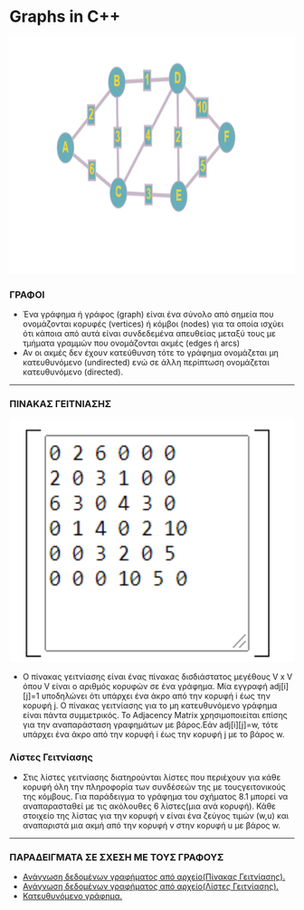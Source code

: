 <html>
<body>
<h1>Graphs in C++</h1>
<a href="geeksforgeeks.org/graph-data-structure-and-algorithms/"><img src="https://github.com/vasnastos/Page_Images/blob/master/src/graphS.png"; width="1024"; height="420";></img></a>
<h3>ΓΡΑΦΟΙ</h3>
<ul>
<li>Ένα γράφημα ή γράφος (graph) είναι ένα σύνολο από σημεία που ονομάζονται κορυφές (vertices) ή κόμβοι (nodes) για
τα οποία ισχύει ότι κάποια από αυτά είναι συνδεδεμένα απευθείας μεταξύ τους με τμήματα γραμμών που ονομάζονται ακμές
(edges ή arcs)</li>
<li>Αν οι ακμές δεν έχουν κατεύθυνση τότε το γράφημα ονομάζεται μη κατευθυνόμενο (undirected) ενώ σε άλλη περίπτωση
ονομάζεται κατευθυνόμενο (directed).</li>
</ul>
<hr>
<h3>ΠΙΝΑΚΑΣ ΓΕΙΤΝΙΑΣΗΣ</h3>
<img src="https://github.com/vasnastos/Page_Images/blob/master/src/adjMatrix.png"; width="1024"; height="430";></img>
<ul>
<li>Ο πίνακας γειτνίασης είναι ένας πίνακας δισδιάστατος μεγέθους V x V όπου V είναι ο αριθμός κορυφών σε ένα γράφημα. Μία εγγραφή adj[i][j]=1 υποδηλώνει ότι υπάρχει ένα άκρο από την κορυφή i έως την κορυφή j. Ο πίνακας γειτνίασης για το μη κατευθυνόμενο γράφημα είναι πάντα συμμετρικός. Το Adjacency Matrix χρησιμοποιείται επίσης για την αναπαράσταση γραφημάτων με βάρος.Εάν adj[i][j]=w, τότε υπάρχει ένα άκρο από την κορυφή i έως την κορυφή j με το βάρος w.</li>
</ul>
<h3>Λίστες Γειτνίασης</h3>
<ul>
<li>Στις λίστες γειτνίασης διατηρούνται λίστες που περιέχουν για κάθε κορυφή όλη την πληροφορία των συνδέσεών της με τουςγειτονικούς της κόμβους. Για παράδειγμα το γράφημα του σχήματος 8.1 μπορεί να αναπαρασταθεί με τις ακόλουθες 6 λίστες(μια ανά κορυφή). Κάθε στοιχείο της λίστας για την κορυφή v είναι ένα ζεύγος τιμών (w,u) και αναπαριστά μια ακμή από την κορυφή v στην κορυφή u με βάρος w.</li>
</ul>
<hr>
<h3>ΠΑΡΑΔΕΙΓΜΑΤΑ ΣΕ ΣΧΕΣΗ ΜΕ ΤΟΥΣ ΓΡΑΦΟΥΣ</h3>
<ul>
<li><a href="https://github.com/vasnastos/Data-Stracture-and-Algorithms/tree/master/dsa_chapter_9_examples/graph1">Ανάγνωση δεδομένων γραφήματος από αρχείο(Πίνακας Γειτνίασης).</a></li>
<li><a href="https://github.com/vasnastos/Data-Stracture-and-Algorithms/tree/master/dsa_chapter_9_examples/graph2">Ανάγνωση δεδομένων γραφήματος από αρχείο(Λίστες Γειτνίασης).</a></li>
<li><a href="">Κατευθυνόμενο γράφημα.</li>
</ul>
</body>
</html>

